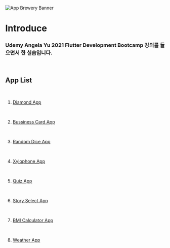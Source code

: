 ![App Brewery Banner](https://github.com/londonappbrewery/Images/blob/master/AppBreweryBanner.png)
# Introduce
<h3>Udemy Angela Yu 2021 Flutter Development Bootcamp 강의를 들으면서 한 실습입니다.</h3>
<br>

## App List
<br>

1. [Diamond App](https://github.com/ordem-yoo/Udemy_Flutter_Angela_Yu/tree/main/i_am_rich_app)
<br>

2. [Bussiness Card App](https://github.com/ordem-yoo/Udemy_Flutter_Angela_Yu/tree/main/mi_card_flutter)  
<br>  

3. [Random Dice App](https://github.com/ordem-yoo/Udemy_Flutter_Angela_Yu/tree/main/dicee)  
<br>  

4. [Xylophone App](https://github.com/ordem-yoo/Udemy_Flutter_Angela_Yu/tree/main/xylophone)
<br>

5. [Quiz App](https://github.com/ordem-yoo/Udemy_Flutter_Angela_Yu/tree/main/quizzler)
<br>

6. [Story Select App](https://github.com/ordem-yoo/Udemy_Flutter_Angela_Yu/tree/main/destini)
<br>

7. [BMI Calculator App](https://github.com/ordem-yoo/Udemy_Flutter_Angela_Yu/tree/main/bmi_calculator)
<br>

8. [Weather App](https://github.com/ordem-yoo/Udemy_Flutter_Angela_Yu/tree/main/clima)
<br>
